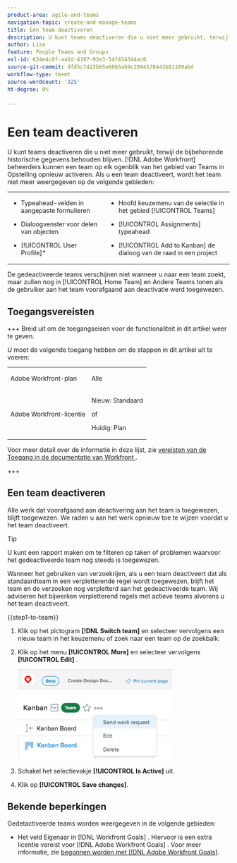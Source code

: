 ```yaml
---
product-area: agile-and-teams
navigation-topic: create-and-manage-teams
title: Een team deactiveren
description: U kunt teams deactiveren die u niet meer gebruikt, terwijl de bijbehorende historische gegevens behouden blijven. Adobe Workfront-beheerders kunnen een team op elk gewenst moment vanuit het gedeelte Teams in Setup opnieuw activeren.
author: Lisa
feature: People Teams and Groups
exl-id: 634e4c0f-aa1d-4197-92e3-54f414344ac0
source-git-commit: dfd5c7423b65e6065ab9c2094578443b81189abd
workflow-type: tm+mt
source-wordcount: '325'
ht-degree: 0%

---
```


# Een team deactiveren

U kunt teams deactiveren die u niet meer gebruikt, terwijl de bijbehorende historische gegevens behouden blijven. [!DNL Adobe Workfront] beheerders kunnen een team op elk ogenblik van het gebied van Teams in Opstelling opnieuw activeren. Als u een team deactiveert, wordt het team niet meer weergegeven op de volgende gebieden:

<table style="table-layout:auto"> 
 <col> 
 <col> 
 <tbody> 
  <tr> 
   <td> 
    <ul> 
     <li> <p>Typeahead-velden in aangepaste formulieren</p> </li> 
    </ul> 
    <ul> 
     <li> <p>Dialoogvenster voor delen van objecten</p> </li> 
     <li> <p>[!UICONTROL User Profile]*</p> </li> 
    </ul> </td> 
   <td> 
    <ul> 
     <li> <p>Hoofd keuzemenu van de selectie in het gebied [!UICONTROL Teams]</p> </li> 
     <li> <p>[!UICONTROL Assignments] typeahead</p> </li> 
     <li> <p>[!UICONTROL Add to Kanban] de dialoog van de raad in een project</p> </li> 
    </ul> </td> 
  </tr> 
 </tbody> 
</table>

De gedeactiveerde teams verschijnen niet wanneer u naar een team zoekt, maar zullen nog in [!UICONTROL Home Team] en Andere Teams tonen als de gebruiker aan het team voorafgaand aan deactivatie werd toegewezen.

## Toegangsvereisten

+++ Breid uit om de toegangseisen voor de functionaliteit in dit artikel weer te geven.

U moet de volgende toegang hebben om de stappen in dit artikel uit te voeren:

<table style="table-layout:auto"> 
 <col> 
 <col> 
 <tbody> 
  <tr data-mc-conditions=""> 
   <td role="rowheader"> <p>Adobe Workfront-plan</p> </td> 
   <td>Alle</td> 
  </tr> 
  <tr> 
   <td role="rowheader">Adobe Workfront-licentie</td> 
   <td>
   <p>Nieuw: Standaard</p>
   <p>of</p>
   <p>Huidig: Plan</p></td>
  </tr> 
 </tbody> 
</table>

Voor meer detail over de informatie in deze lijst, zie [ vereisten van de Toegang in de documentatie van Workfront ](/help/quicksilver/administration-and-setup/add-users/access-levels-and-object-permissions/access-level-requirements-in-documentation.md).

+++

## Een team deactiveren

Alle werk dat voorafgaand aan deactivering aan het team is toegewezen, blijft toegewezen. We raden u aan het werk opnieuw toe te wijzen voordat u het team deactiveert.

>[!TIP]
>
>U kunt een rapport maken om te filteren op taken of problemen waarvoor het gedeactiveerde team nog steeds is toegewezen.

Wanneer het gebruiken van verzoekrijen, als u een team deactiveert dat als standaardteam in een verpletterende regel wordt toegewezen, blijft het team en de verzoeken nog verpletterd aan het gedeactiveerde team. Wij adviseren het bijwerken verpletterend regels met actieve teams alvorens u het team deactiveert.

{{step1-to-team}}

1. Klik op het pictogram **[!DNL Switch team]** en selecteer vervolgens een nieuw team in het keuzemenu of zoek naar een team op de zoekbalk.
1. Klik op het menu **[!UICONTROL More]** en selecteer vervolgens **[!UICONTROL Edit]** .

   ![](assets/edit-team-settings-350x205.png)

1. Schakel het selectievakje **[!UICONTROL Is Active]** uit.
1. Klik op **[!UICONTROL Save changes]**.

## Bekende beperkingen

Gedetactiveerde teams worden weergegeven in de volgende gebieden:

* Het veld Eigenaar in [!DNL Workfront Goals] . Hiervoor is een extra licentie vereist voor [!DNL Adobe Workfront Goals] . Voor meer informatie, zie [ begonnen worden met  [!DNL Adobe Workfront Goals]](../../workfront-goals/goal-management/getting-started-with-wf-goals.md).
